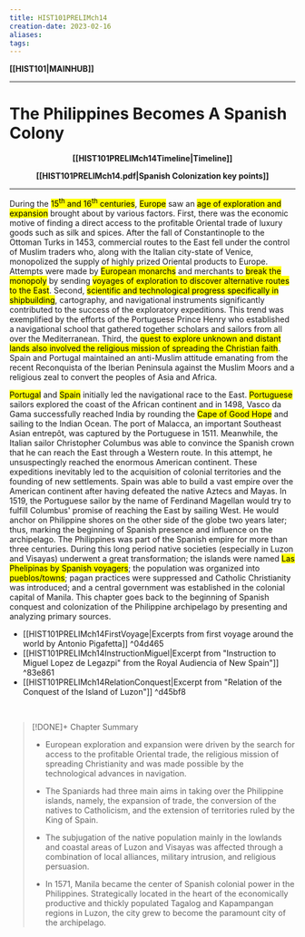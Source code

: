 ```yaml
---
title: HIST101PRELIMch14
creation-date: 2023-02-16
aliases:
tags:
---
```

**[[HIST101|MAINHUB]]**

---
# The Philippines Becomes A Spanish Colony
**<center>[[HIST101PRELIMch14Timeline|Timeline]]</center>**

**<center>[[HIST101PRELIMch14.pdf|Spanish Colonization key points]]</center>**

---
During the <mark class="hltr-blue">15<sup>th</sup> and 16<sup>th</sup> centuries</mark>, <mark class="hltr-blue">Europe</mark> saw an <mark class="hltr-blue">age of exploration and expansion</mark> brought about by various factors. First, there was the economic motive of finding a direct access to the profitable Oriental trade of luxury goods such as silk and spices. After the fall of Constantinople to the Ottoman Turks in 1453, commercial routes to the East fell under the control of Muslim traders who, along with the Italian city-state of Venice, monopolized the supply of highly prized Oriental products to Europe. Attempts were made by <mark class="hltr-blue">European monarchs</mark> and merchants to <mark class="hltr-blue">break the monopoly</mark> by sending <mark class="hltr-blue">voyages of exploration to discover alternative routes to the East</mark>. Second, <mark class="hltr-blue">scientific and technological progress specifically in shipbuilding</mark>, cartography, and navigational instruments significantly contributed to the success of the exploratory expeditions. This trend was exemplified by the efforts of the Portuguese Prince Henry who established a navigational school that gathered together scholars and sailors from all over the Mediterranean. Third, the <mark class="hltr-blue">quest to explore unknown and distant lands also involved the religious mission of spreading the Christian faith</mark>. Spain and Portugal maintained an anti-Muslim attitude emanating from the recent Reconquista of the Iberian Peninsula against the Muslim Moors and a religious zeal to convert the peoples of Asia and Africa.

<mark class="hltr-blue">Portugal</mark> and <mark class="hltr-blue">Spain</mark> initially led the navigational race to the East. <mark class="hltr-blue">Portuguese</mark> sailors explored the coast of the African continent and in 1498, Vasco da Gama successfully reached India by rounding the <mark class="hltr-blue">Cape of Good Hope</mark> and sailing to the Indian Ocean. The port of Malacca, an important Southeast Asian entrepôt, was captured by the Portuguese in 1511. Meanwhile, the Italian sailor Christopher Columbus was able to convince the Spanish crown that he can reach the East through a Western route. In this attempt, he unsuspectingly reached the enormous American continent. These expeditions inevitably led to the acquisition of colonial territories and the founding of new settlements. Spain was able to build a vast empire over the American continent after having defeated the native Aztecs and Mayas. In 1519, the Portuguese sailor by the name of Ferdinand Magellan would try to fulfill Columbus' promise of reaching the East by sailing West. He would anchor on Philippine shores on the other side of the globe two years later; thus, marking the beginning of Spanish presence and influence on the archipelago. The Philippines was part of the Spanish empire for more than three centuries. During this long period native societies (especially in Luzon and Visayas) underwent a great transformation; the islands were named <mark class="hltr-blue">Las Phelipinas by Spanish voyagers</mark>; the population was organized into <mark class="hltr-blue">pueblos/towns</mark>; pagan practices were suppressed and Catholic Christianity was introduced; and a central government was established in the colonial capital of Manila. This chapter goes back to the beginning of Spanish conquest and colonization of the Philippine archipelago by presenting and analyzing primary sources.

- [[HIST101PRELIMch14FirstVoyage|Excerpts from first voyage around the world by Antonio Pigafetta]] ^04d465
- [[HIST101PRELIMch14InstructionMiguel|Excerpt from "Instruction to Miguel Lopez de Legazpi" from the Royal Audiencia of New Spain"]] ^83e861
- [[HIST101PRELIMch14RelationConquest|Excerpt from "Relation of the Conquest of the Island of Luzon"]] ^d45bf8

<br>

>[!DONE]+ Chapter Summary
>- European exploration and expansion were driven by the search for access to the profitable Oriental trade, the religious mission of spreading Christianity and was made possible by the technological advances in navigation.
>
>- The Spaniards had three main aims in taking over the Philippine islands, namely, the expansion of trade, the conversion of the natives to Catholicism, and the extension of territories ruled by the King of Spain.
>- The subjugation of the native population mainly in the lowlands and coastal areas of Luzon and Visayas was affected through a combination of local alliances, military intrusion, and religious persuasion.
>- In 1571, Manila became the center of Spanish colonial power in the Philippines. Strategically located in the heart of the economically productive and thickly populated Tagalog and Kapampangan regions in Luzon, the city grew to become the paramount city of the archipelago.